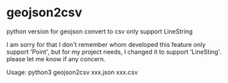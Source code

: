 # geojson2csv
python version for geojson convert to csv only support LineString

I am sorry for that I don't remember whom developed this feature only support 'Point', but for my project needs, I changed it to support 'LineSting'.
please let me know if any concern.

Usage: python3 geojson2csv xxx.json xxx.csv
